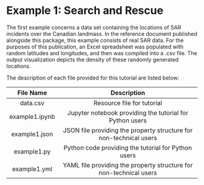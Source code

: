 # Example 1: Search and Rescue
The first example concerns a data set containing the locations of SAR incidents over the Canadian landmass.
In the reference document published alongside this package, this example consists of real SAR data.
For the purposes of this publication, an Excel spreadsheet was populated with random latitudes and longitudes, and then was compiled into a .csv file.
The output visualization depicts the density of these randomly generated locations.

The description of each file provided for this tutorial are listed below:

|    File Name   |                             Description                            |
|:--------------:|:------------------------------------------------------------------:|
| data.csv       | Resource file for tutorial                                         |
| example1.ipynb | Jupyter notebook providing the tutorial for Python users           |
| example1.json  | JSON file providing the property structure for non-technical users |
| example1.py    | Python code providing the tutorial for Python users                |
| example1.yml   | YAML file providing the property structure for non-technical users |
